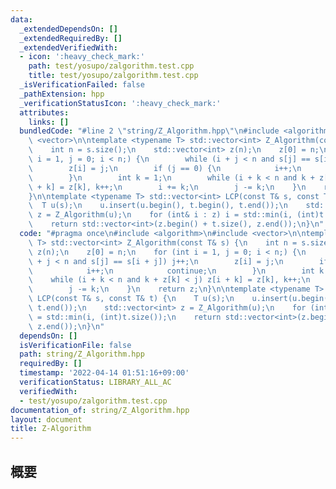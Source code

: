 ```yaml
---
data:
  _extendedDependsOn: []
  _extendedRequiredBy: []
  _extendedVerifiedWith:
  - icon: ':heavy_check_mark:'
    path: test/yosupo/zalgorithm.test.cpp
    title: test/yosupo/zalgorithm.test.cpp
  _isVerificationFailed: false
  _pathExtension: hpp
  _verificationStatusIcon: ':heavy_check_mark:'
  attributes:
    links: []
  bundledCode: "#line 2 \"string/Z_Algorithm.hpp\"\n#include <algorithm>\n#include\
    \ <vector>\n\ntemplate <typename T> std::vector<int> Z_Algorithm(const T& s) {\n\
    \    int n = s.size();\n    std::vector<int> z(n);\n    z[0] = n;\n    for (int\
    \ i = 1, j = 0; i < n;) {\n        while (i + j < n and s[j] == s[i + j]) j++;\n\
    \        z[i] = j;\n        if (j == 0) {\n            i++;\n            continue;\n\
    \        }\n        int k = 1;\n        while (i + k < n and k + z[k] < j) z[i\
    \ + k] = z[k], k++;\n        i += k;\n        j -= k;\n    }\n    return z;\n\
    }\n\ntemplate <typename T> std::vector<int> LCP(const T& s, const T& t) {\n  \
    \  T u(s);\n    u.insert(u.begin(), t.begin(), t.end());\n    std::vector<int>\
    \ z = Z_Algorithm(u);\n    for (int& i : z) i = std::min(i, (int)t.size());\n\
    \    return std::vector<int>(z.begin() + t.size(), z.end());\n}\n"
  code: "#pragma once\n#include <algorithm>\n#include <vector>\n\ntemplate <typename\
    \ T> std::vector<int> Z_Algorithm(const T& s) {\n    int n = s.size();\n    std::vector<int>\
    \ z(n);\n    z[0] = n;\n    for (int i = 1, j = 0; i < n;) {\n        while (i\
    \ + j < n and s[j] == s[i + j]) j++;\n        z[i] = j;\n        if (j == 0) {\n\
    \            i++;\n            continue;\n        }\n        int k = 1;\n    \
    \    while (i + k < n and k + z[k] < j) z[i + k] = z[k], k++;\n        i += k;\n\
    \        j -= k;\n    }\n    return z;\n}\n\ntemplate <typename T> std::vector<int>\
    \ LCP(const T& s, const T& t) {\n    T u(s);\n    u.insert(u.begin(), t.begin(),\
    \ t.end());\n    std::vector<int> z = Z_Algorithm(u);\n    for (int& i : z) i\
    \ = std::min(i, (int)t.size());\n    return std::vector<int>(z.begin() + t.size(),\
    \ z.end());\n}\n"
  dependsOn: []
  isVerificationFile: false
  path: string/Z_Algorithm.hpp
  requiredBy: []
  timestamp: '2022-04-14 01:51:16+09:00'
  verificationStatus: LIBRARY_ALL_AC
  verifiedWith:
  - test/yosupo/zalgorithm.test.cpp
documentation_of: string/Z_Algorithm.hpp
layout: document
title: Z-Algorithm
---
```


## 概要
